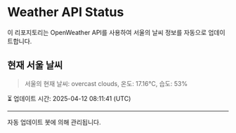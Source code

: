 
# Weather API Status

이 리포지토리는 OpenWeather API를 사용하여 서울의 날씨 정보를 자동으로 업데이트합니다.

## 현재 서울 날씨
> 서울의 현재 날씨: overcast clouds, 온도: 17.16°C, 습도: 53%

⏳ 업데이트 시간: 2025-04-12 08:11:41 (UTC)

---
자동 업데이트 봇에 의해 관리됩니다.
